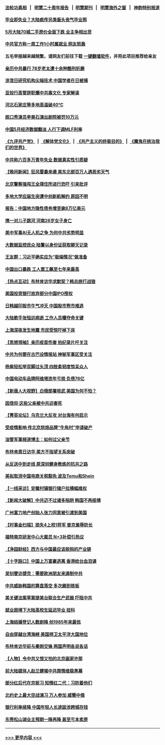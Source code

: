 #### [法轮功真相](https://github.com/gfw-breaker/truth/blob/master/README.md?t=0) &nbsp;&nbsp;|&nbsp;&nbsp; [明慧二十周年报告](https://github.com/gfw-breaker/mh-reports/blob/master/README.md?t=0) &nbsp;&nbsp;|&nbsp;&nbsp;[明慧期刊](https://github.com/gfw-breaker/mh-qikan) &nbsp;&nbsp;|&nbsp;&nbsp; [明慧海外之窗](https://github.com/gfw-breaker/mh-news/blob/master/README.md?t=0) &nbsp;&nbsp;|&nbsp;&nbsp; [神韵特别报道](https://github.com/gfw-breaker/mh-news/blob/master/shenyun.md?t=0)
#### [毕业即失业？大陆疯传另类垂头丧气毕业照](../pages/nsc413/n14016870.md?t=06160043) 
#### [5月大陆70城二手房价全面下跌 业主争相出货](../pages/nsc413/n14016555.md?t=06160043) 
#### [中共官方称一周工作1小时属就业 网友怒轰](../pages/nsc413/n14016683.md?t=06160043) 
#### 五毛举报越来越频繁，请网友们前往下载 [一键翻墙软件](https://github.com/gfw-breaker/ssr-accounts)，并将此项目推荐给亲友
#### [亲历中共暴行 78岁老太遭十余种酷刑折磨](../pages/nsc413/n14016167.md?t=06160043) 
#### [涉泄日研究机构尖端技术 中国学者在日被捕](../pages/nsc413/n14016673.md?t=06160043) 
#### [亚投行高管辞职爆中共毒文化 专家解读](../pages/nsc413/n14016607.md?t=06160043) 
#### [河北石家庄等多地高温破40℃](../pages/nsc413/n14016616.md?t=06160043) 
#### [脱口秀演员李昊石演出剧院被罚10万元](../pages/nsc413/n14016644.md?t=06160043) 
#### [中国5月经济数据黯淡 人行下调MLF利率](../pages/nsc413/n14016538.md?t=06160043) 
#### [《九评共产党》](https://github.com/begood0513/9ping.md/blob/master/README.md) &nbsp;|&nbsp; [《解体党文化》](../../../../jtdwh.md/blob/master/README.md)  &nbsp;|&nbsp; [《共产主义的终极目的》](../../../../gczydzjmd.md/blob/master/README.md) &nbsp;|&nbsp; [《魔鬼在统治我们的世界》](../../../../mgztzwmdsj.md/blob/master/README.md) 
#### [中共称六百多万青年失业 数据真实性引质疑](../pages/nsc413/n14016491.md?t=06160043) 
#### [【晚间新闻】狂风雷暴来袭 美东北部百万人遇恶劣天气](../pages/nsc413/n14016559.md?t=06160043) 
#### [北京警察强闯王全璋住所进行恐吓 引来批评](../pages/nsc413/n14015259.md?t=06160043) 
#### [多地大学应届生突遭中创新航解约 原因不明](../pages/nsc413/n14016440.md?t=06160043) 
#### [报告：中国地方隐性债务增至逾8万亿美元](../pages/nsc413/n14016470.md?t=06160043) 
#### [携一对儿子跳河 河南26岁女子身亡](../pages/nsc413/n14016393.md?t=06160043) 
#### [美中军事AI无人机之争 为何中共劣势明显](../pages/nsc413/n14015617.md?t=06160043) 
#### [大数据监控民众 陆警以身份证获取聊天记录](../pages/nsc413/n14016384.md?t=06160043) 
#### [王友群：习近平确实应为“极端情况”做准备](../pages/nsc413/n14016235.md?t=06160043) 
#### [中国出口暴跌 工人罢工飙至七年来最高](../pages/nsc413/n14016379.md?t=06160043) 
#### [【热点互动】布林肯访华求默契？韩总统打战狼](../pages/nsc413/n14016273.md?t=06160043) 
#### [美国投资银行放弃部分中国IPO授权](../pages/nsc413/n14016285.md?t=06160043) 
#### [日韩越印股市牛气冲天 中国股市熊市难逃](../pages/nsc413/n14016452.md?t=06160043) 
#### [大陆歌手张恒远病逝 工作人员曝夺命关键](../pages/nsc413/n14016295.md?t=06160043) 
#### [上海深夜发生地震 市民受惊吓掉下床](../pages/nsc413/n14016341.md?t=06160043) 
#### [【思想领袖】亲历疫苗伤害 拍纪录片吁关注](../pages/nsc413/n13992488.md?t=06160043) 
#### [中共为何要在古巴设情报站 神秘军事区受关注](../pages/nsc413/n14016258.md?t=06160043) 
#### [杨紫轻松举双脚过头顶 四肢柔韧度惊呆众人](../pages/nsc413/n14016257.md?t=06160043) 
#### [中国电动车品牌阿维塔连年亏损 负债76亿](../pages/nsc413/n14016277.md?t=06160043) 
#### [【新唐人大视野】白俄部署核武 美国为何不怕？](../pages/nsc413/n14016264.md?t=06160043) 
#### [因信仰 这些父亲被中共迫害死](../pages/nsc413/n14015381.md?t=06160043) 
#### [【菁英论坛】乌克兰大反攻 对台海有何启示](../pages/nsc413/n14016176.md?t=06160043) 
#### [受疫情影响 传北京烘焙品牌“牛角村”申请破产](../pages/nsc413/n14016256.md?t=06160043) 
#### [油管军事频道博主：如何过父亲节](../pages/nsc413/n14016241.md?t=06160043) 
#### [布林肯周日访华 美方不指望关系突破](../pages/nsc413/n14016181.md?t=06160043) 
#### [从反送中到走线 原深圳健身教练的抗共之路](../pages/nsc413/n14016183.md?t=06160043) 
#### [美拟取消中国电商关税豁免 波及Temu和Shein](../pages/nsc413/n14016163.md?t=06160043) 
#### [【一线采访】安徽村镇银行储户拉横幅维权](../pages/nsc413/n14016196.md?t=06160043) 
#### [【新闻大破解】中共迈不过诸多陷阱 韩国不再绥靖](../pages/nsc413/n14016083.md?t=06160043) 
#### [广州富力地产创始人张力同意被引渡到美国](../pages/nsc413/n14016177.md?t=06160043) 
#### [【时事金扫描】损失4上校1将军 普京羞辱防长](../pages/nsc413/n14016107.md?t=06160043) 
#### [福特南京研发中心大裁员 N+3补偿引热议](../pages/nsc413/n14015904.md?t=06160043) 
#### [【净园财经】西方与中国最应该脱钩的产业链](../pages/nsc413/n14016113.md?t=06160043) 
#### [【十字路口】中国上万富豪逃离 香港给台血泪课](../pages/nsc413/n14016018.md?t=06160043) 
#### [吴钊燮访捷克：需要欧洲朋友来遏制中共](../pages/nsc413/n14016112.md?t=06160043) 
#### [中共威胁韩国的算盘落空 多次踢到铁板](../pages/nsc413/n14016130.md?t=06160043) 
#### [美关键法案草案提美台联合生产武器 吓阻中共](../pages/nsc413/n14015717.md?t=06160043) 
#### [就业困境下大陆高校生延迟毕业 挂科](../pages/nsc413/n14016043.md?t=06160043) 
#### [上海结婚登记人数剧降 创1985年来最低](../pages/nsc413/n14015997.md?t=06160043) 
#### [自由穿越台湾海峡 美国捍卫太平洋大国地位](../pages/nsc413/n14015222.md?t=06160043) 
#### [布林肯访华前与秦刚交锋 两国声明各说各话](../pages/nsc413/n14016061.md?t=06160043) 
#### [【人物】令中共又恨又怕的北京画家许那](../pages/nsc413/n14015698.md?t=06160043) 
#### [前大陆媒体人赵兰健揭中共舆情维稳黑幕](../pages/nsc413/n14015610.md?t=06160043) 
#### [部分红后代在京挺习 知情红二代：习防着他们](../pages/nsc413/n14015955.md?t=06160043) 
#### [北约史上最大空战演习 万人参加 威慑中俄](../pages/nsc413/n14016016.md?t=06160043) 
#### [银行利率续降 中国年轻人长途跋涉跨城存钱](../pages/nsc413/n14015940.md?t=06160043) 
#### [东莞松山湖业主预期一降再降 甚至亏本卖房](../pages/nsc413/n14015956.md?t=06160043) 

----
#### [ >>> 更早内容 <<< ](../indexes/nsc413-earlier.md)
